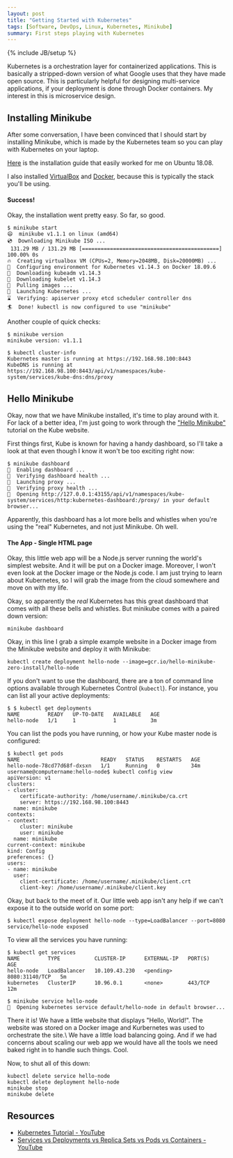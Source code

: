 ```yaml
---
layout: post
title: "Getting Started with Kubernetes"
tags: [Software, DevOps, Linux, Kubernetes, Minikube]
summary: First steps playing with Kubernetes
---
```

{% include JB/setup %}

Kubernetes is a orchestration layer for containerized applications. This is basically a stripped-down version of what Google uses that they have made open source. This is particularly helpful for designing multi-service applications, if your deployment is done through Docker containers. My interest in this is microservice design.

## Installing Minikube

After some conversation, I have been convinced that I should start by installing Minikube, which is made by the Kubernetes team so you can play with Kubernetes on your laptop.

[Here](https://kubernetes.io/docs/tasks/tools/install-minikube/) is the installation guide that easily worked for me on Ubuntu 18.08.

I also installed [VirtualBox](https://www.virtualbox.org/) and [Docker](https://www.docker.com/), because this is typically the stack you'll be using.

#### Success!

Okay, the installation went pretty easy. So far, so good.

```shell
$ minikube start
😄  minikube v1.1.1 on linux (amd64)
💿  Downloading Minikube ISO ...
 131.29 MB / 131.29 MB [============================================] 100.00% 0s
🔥  Creating virtualbox VM (CPUs=2, Memory=2048MB, Disk=20000MB) ...
🐳  Configuring environment for Kubernetes v1.14.3 on Docker 18.09.6
💾  Downloading kubeadm v1.14.3
💾  Downloading kubelet v1.14.3
🚜  Pulling images ...
🚀  Launching Kubernetes ... 
⌛  Verifying: apiserver proxy etcd scheduler controller dns
🏄  Done! kubectl is now configured to use "minikube"
```

Another couple of quick checks:

```shell
$ minikube version
minikube version: v1.1.1

$ kubectl cluster-info
Kubernetes master is running at https://192.168.98.100:8443
KubeDNS is running at https://192.168.98.100:8443/api/v1/namespaces/kube-system/services/kube-dns:dns/proxy
```

## Hello Minikube

Okay, now that we have Minikube installed, it's time to play around with it. For lack of a better idea, I'm just going to work through the ["Hello Minikube"](https://kubernetes.io/docs/tutorials/hello-minikube/) tutorial on the Kube website.

First things first, Kube is known for having a handy dashboard, so I'll take a look at that even though I know it won't be too exciting right now:

```shell
$ minikube dashboard
🔌  Enabling dashboard ...
🤔  Verifying dashboard health ...
🚀  Launching proxy ...
🤔  Verifying proxy health ...
🎉  Opening http://127.0.0.1:43155/api/v1/namespaces/kube-system/services/http:kubernetes-dashboard:/proxy/ in your default browser...
```
Apparently, this dashboard has a lot more bells and whistles when you're using the "real" Kubernetes, and not just Minikube. Oh well.

#### The App - Single HTML page

Okay, this little web app will be a Node.js server running the world's simplest website. And it will be put on a Docker image. Moreover, I won't even look at the Docker image or the Node.js code. I am just trying to learn about Kubernetes, so I will grab the image from the cloud somewhere and move on with my life.

Okay, so apparently the *real* Kubernetes has this great dashboard that comes with all these bells and whistles. But minikube comes with a paired down version:

```shell
minikube dashboard
```

Okay, in this line I grab a simple example website in a Docker image from the Minikube website and deploy it with Minikube:

```shell
kubectl create deployment hello-node --image=gcr.io/hello-minikube-zero-install/hello-node
```

If you don't want to use the dashboard, there are a ton of command line options available through Kubernetes Control (`kubectl`). For instance, you can list all your active deployments:

```shell
$ $ kubectl get deployments
NAME         READY   UP-TO-DATE   AVAILABLE   AGE
hello-node   1/1     1            1           3m
```

You can list the pods you have running, or how your Kube master node is configured:

```shell
$ kubectl get pods
NAME                          READY   STATUS    RESTARTS   AGE
hello-node-78cd77d68f-dxsxn   1/1     Running   0          34m
username@computername:hello-node$ kubectl config view
apiVersion: v1
clusters:
- cluster:
    certificate-authority: /home/username/.minikube/ca.crt
    server: https://192.168.98.100:8443
  name: minikube
contexts:
- context:
    cluster: minikube
    user: minikube
  name: minikube
current-context: minikube
kind: Config
preferences: {}
users:
- name: minikube
  user:
    client-certificate: /home/username/.minikube/client.crt
    client-key: /home/username/.minikube/client.key
```

Okay, but back to the meet of it. Our little web app isn't any help if we can't expose it to the outside world on some port:

```shell
$ kubectl expose deployment hello-node --type=LoadBalancer --port=8080
service/hello-node exposed
```

To view all the services you have running:

```shell
$ kubectl get services
NAME         TYPE           CLUSTER-IP      EXTERNAL-IP   PORT(S)          AGE
hello-node   LoadBalancer   10.109.43.230   <pending>     8080:31140/TCP   5m
kubernetes   ClusterIP      10.96.0.1       <none>        443/TCP          12m

$ minikube service hello-node
🎉  Opening kubernetes service default/hello-node in default browser...
```

There it is!  We have a little website that displays "Hello, World!".  The website was stored on a Docker image and Kurbernetes was used to orchestrate the site.\ We have a little load balancing going. And if we had concerns about scaling our web app we would have all the tools we need baked right in to handle such things. Cool.

Now, to shut all of this down:

```shell
kubectl delete service hello-node
kubectl delete deployment hello-node
minikube stop
minikube delete
```




## Resources

* [Kubernetes Tutorial - YouTube](https://www.youtube.com/playlist?list=PLot-YkcC7wZ9xwMzkzR_EkOrPahSofe5Q)
* [Services vs Deployments vs Replica Sets vs Pods vs Containers - YouTube](https://www.youtube.com/watch?v=ohSUtEfDefc)
